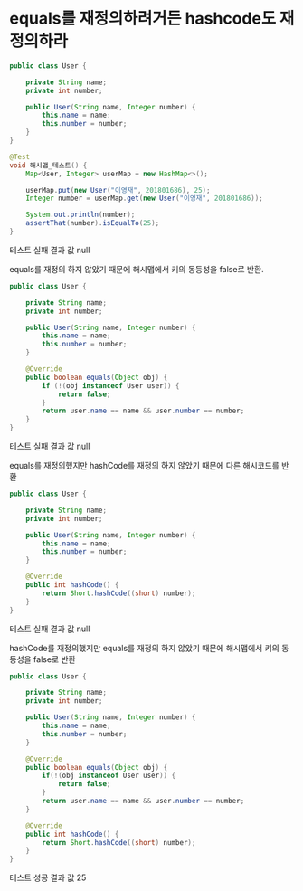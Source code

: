 # equals를 재정의하려거든 hashcode도 재정의하라

```java
public class User {

    private String name;
    private int number;

    public User(String name, Integer number) {
        this.name = name;
        this.number = number;
    }
}
```

```java
@Test
void 해시맵_테스트() {
    Map<User, Integer> userMap = new HashMap<>();

    userMap.put(new User("이영재", 201801686), 25);
    Integer number = userMap.get(new User("이영재", 201801686));

    System.out.println(number);
    assertThat(number).isEqualTo(25);
}
```

테스트 실패
결과 값 null

equals를 재정의 하지 않았기 때문에 해시맵에서 키의 동등성을 false로 반환.

```java
public class User {

    private String name;
    private int number;

    public User(String name, Integer number) {
        this.name = name;
        this.number = number;
    }

    @Override
    public boolean equals(Object obj) {
        if (!(obj instanceof User user)) {
            return false;
        }
        return user.name == name && user.number == number;
    }
}
```

테스트 실패
결과 값 null

equals를 재정의했지만 hashCode를 재정의 하지 않았기 때문에 다른 해시코드를 반환

```java
public class User {

    private String name;
    private int number;

    public User(String name, Integer number) {
        this.name = name;
        this.number = number;
    }

    @Override
    public int hashCode() {
        return Short.hashCode((short) number);
    }
}
```

테스트 실패
결과 값 null

hashCode를 재정의했지만 equals를 재정의 하지 않았기 때문에 해시맵에서 키의 동등성을 false로 반환

```java
public class User {

    private String name;
    private int number;

    public User(String name, Integer number) {
        this.name = name;
        this.number = number;
    }

    @Override
    public boolean equals(Object obj) {
        if(!(obj instanceof User user)) {
            return false;
        }
        return user.name == name && user.number == number;
    }

    @Override
    public int hashCode() {
        return Short.hashCode((short) number);
    }
}
```

테스트 성공
결과 값 25

